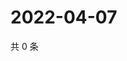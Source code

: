 # 2022-04-07

共 0 条

<!-- BEGIN WEIBO -->
<!-- 最后更新时间 Thu Apr 07 2022 17:15:21 GMT+0800 (China Standard Time) -->

<!-- END WEIBO -->
